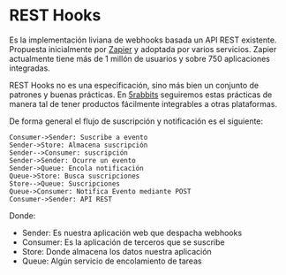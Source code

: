 # REST Hooks

Es la implementación liviana de webhooks basada un API REST existente. Propuesta inicialmente por [Zapier](www.zapier.com) y adoptada por varios servicios. Zapier actualmente tiene más de 1 millón de usuarios y sobre 750 aplicaciones integradas.

REST Hooks no es una especificación, sino más bien  un conjunto de patrones y buenas prácticas. En [5rabbits](www.5rabbits.com) seguiremos estas prácticas de manera tal de tener productos fácilmente integrables a otras plataformas.

De forma general el flujo de suscripción y notificación es el siguiente:

``` sequence
Consumer->Sender: Suscribe a evento
Sender->Store: Almacena suscripción
Sender-->Consumer: suscripción
Sender->Sender: Ocurre un evento
Sender->Queue: Encola notificación
Queue->Store: Busca suscripciones
Store-->Queue: Suscripciones
Queue->Consumer: Notifica Evento mediante POST
Consumer->Sender: API REST
```

Donde:

* Sender: Es nuestra aplicación web que despacha webhooks
* Consumer: Es la aplicación de terceros que se suscribe
* Store: Donde almacena los datos nuestra aplicación
* Queue: Algún servicio de encolamiento de tareas